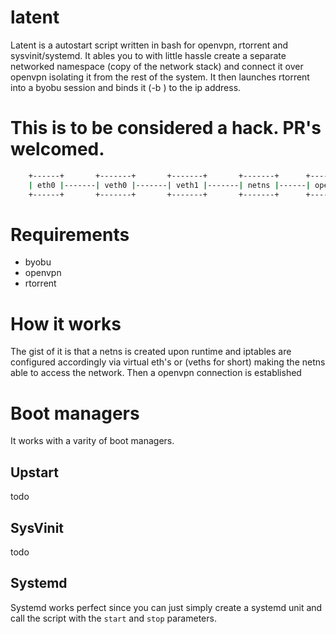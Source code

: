 # latent
Latent is a autostart script written in bash for openvpn, rtorrent and sysvinit/systemd. It ables you to with little hassle
create a separate networked namespace (copy of the network stack) and connect it over openvpn isolating it from the rest of
the system. It then launches rtorrent into a byobu session and binds it (-b <ipaddr>) to the ip address.

# This is to be considered a hack. PR's welcomed.

```bash
    +------+       +-------+       +-------+       +-------+      +---------+      +----------+
    | eth0 |-------| veth0 |-------| veth1 |-------| netns |------| openvpn |------| rtorrent |
    +------+       +-------+       +-------+       +-------+      +---------+      +----------+
```

# Requirements

* byobu
* openvpn
* rtorrent

# How it works
The gist of it is that a netns is created upon runtime and iptables are configured accordingly via virtual eth's or (veths for short) making the netns able to access the network.
Then a openvpn connection is established 

# Boot managers
It works with a varity of boot managers. 

## Upstart
todo

## SysVinit
todo

## Systemd
Systemd works perfect since you can just simply create a systemd unit and call the script with the `start` and `stop` parameters.




